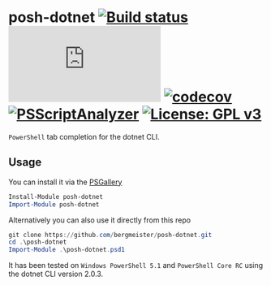 # posh-dotnet [![Build status](https://ci.appveyor.com/api/projects/status/2gempqlml4wp9u4w/branch/master?svg=true)](https://ci.appveyor.com/project/bergmeister/posh-dotnet/branch/master) [![AppVeyor tests](http://flauschig.ch/batch.php?type=tests&account=bergmeister&slug=posh-dotnet)](https://ci.appveyor.com/project/bergmeister/posh-dotnet/build/tests) [![codecov](https://codecov.io/gh/bergmeister/posh-dotnet/branch/master/graph/badge.svg)](https://codecov.io/gh/bergmeister/posh-dotnet) [![PSScriptAnalyzer](https://img.shields.io/badge/Linter-PSScriptAnalyzer-blue.svg)](http://google.com) [![License: GPL v3](https://img.shields.io/badge/License-GPL%20v3-blue.svg)](https://www.gnu.org/licenses/gpl-3.0)

`PowerShell` tab completion for the dotnet CLI.

## Usage

You can install it via the [PSGallery](https://www.powershellgallery.com/packages/posh-dotnet/)

````powershell
Install-Module posh-dotnet
Import-Module posh-dotnet
````

Alternatively you can also use it directly from this repo

````powershell
git clone https://github.com/bergmeister/posh-dotnet.git
cd .\posh-dotnet
Import-Module .\posh-dotnet.psd1
````

It has been tested on `Windows PowerShell 5.1` and `PowerShell Core RC` using the dotnet CLI version 2.0.3.